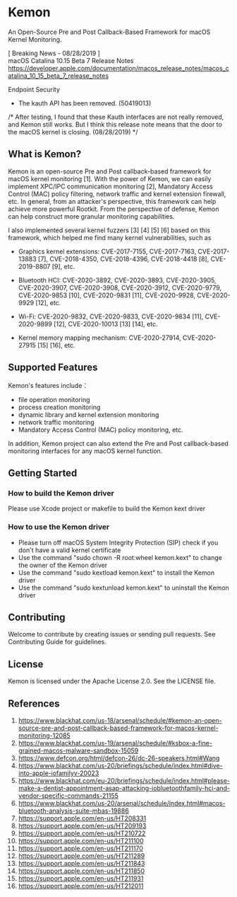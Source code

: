 # Kemon
An Open-Source Pre and Post Callback-Based Framework for macOS Kernel Monitoring.

[ Breaking News - 08/28/2019 ]  
macOS Catalina 10.15 Beta 7 Release Notes
https://developer.apple.com/documentation/macos_release_notes/macos_catalina_10_15_beta_7_release_notes

Endpoint Security
 - The kauth API has been removed. (50419013)

/* After testing, I found that these Kauth interfaces are not really removed, and Kemon still works. But I think this release note means that the door to the macOS kernel is closing. (08/28/2019) */

## What is Kemon?
Kemon is an open-source Pre and Post callback-based framework for macOS kernel monitoring [1]. With the power of Kemon, we can easily implement XPC/IPC communication monitoring [2], Mandatory Access Control (MAC) policy filtering, network traffic and kernel extension firewall, etc. In general, from an attacker's perspective, this framework can help achieve more powerful Rootkit. From the perspective of defense, Kemon can help construct more granular monitoring capabilities.

I also implemented several kernel fuzzers [3] [4] [5] [6] based on this framework, which helped me find many kernel vulnerabilities, such as
- Graphics kernel extensions:
CVE-2017-7155, CVE-2017-7163, CVE-2017-13883 [7], CVE-2018-4350, CVE-2018-4396, CVE-2018-4418 [8], CVE-2019-8807 [9], etc.

- Bluetooth HCI:
CVE-2020-3892, CVE-2020-3893, CVE-2020-3905, CVE-2020-3907, CVE-2020-3908, CVE-2020-3912, CVE-2020-9779, CVE-2020-9853 [10], CVE-2020-9831 [11], CVE-2020-9928, CVE-2020-9929 [12], etc.

- Wi-Fi:
CVE-2020-9832, CVE-2020-9833, CVE-2020-9834 [11], CVE-2020-9899 [12], CVE-2020-10013 [13] [14], etc.

- Kernel memory mapping mechanism:
CVE-2020-27914, CVE-2020-27915 [15] [16], etc.

## Supported Features
Kemon's features include：
- file operation monitoring
- process creation monitoring
- dynamic library and kernel extension monitoring
- network traffic monitoring
- Mandatory Access Control (MAC) policy monitoring, etc.

In addition, Kemon project can also extend the Pre and Post callback-based monitoring interfaces for any macOS kernel function.

## Getting Started
### How to build the Kemon driver
Please use Xcode project or makefile to build the Kemon kext driver

### How to use the Kemon driver
- Please turn off macOS System Integrity Protection (SIP) check if you don't have a valid kernel certificate
- Use the command "sudo chown -R root:wheel kemon.kext" to change the owner of the Kemon driver
- Use the command "sudo kextload kemon.kext" to install the Kemon driver
- Use the command "sudo kextunload kemon.kext" to uninstall the Kemon driver


## Contributing
Welcome to contribute by creating issues or sending pull requests. See Contributing Guide for guidelines.

## License
Kemon is licensed under the Apache License 2.0. See the LICENSE file.

## References
1. https://www.blackhat.com/us-18/arsenal/schedule/#kemon-an-open-source-pre-and-post-callback-based-framework-for-macos-kernel-monitoring-12085
2. https://www.blackhat.com/us-19/arsenal/schedule/#ksbox-a-fine-grained-macos-malware-sandbox-15059
3. https://www.defcon.org/html/defcon-26/dc-26-speakers.html#Wang
4. https://www.blackhat.com/us-20/briefings/schedule/index.html#dive-into-apple-iofamilyv-20023
5. https://www.blackhat.com/eu-20/briefings/schedule/index.html#please-make-a-dentist-appointment-asap-attacking-iobluetoothfamily-hci-and-vendor-specific-commands-21155
6. https://www.blackhat.com/us-20/arsenal/schedule/index.html#macos-bluetooth-analysis-suite-mbas-19886
7. https://support.apple.com/en-us/HT208331
8. https://support.apple.com/en-us/HT209193
9. https://support.apple.com/en-us/HT210722
10. https://support.apple.com/en-us/HT211100
11. https://support.apple.com/en-us/HT211170
12. https://support.apple.com/en-us/HT211289
13. https://support.apple.com/en-us/HT211843
14. https://support.apple.com/en-us/HT211850
15. https://support.apple.com/en-us/HT211931
16. https://support.apple.com/en-us/HT212011
